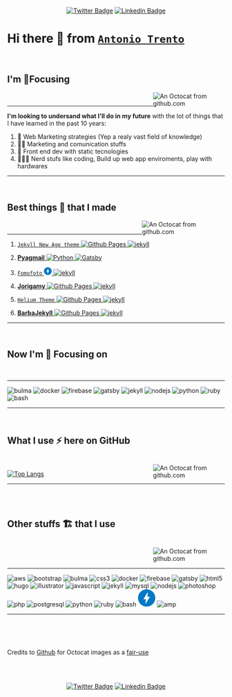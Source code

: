 <p align="center"><a href="https://twitter.com/lantoniotrento" rel="nofollow"><img src="https://camo.githubusercontent.com/7ea6e1474fcd1dc8a8cd02fcceb98e37822e3661/68747470733a2f2f696d672e736869656c64732e696f2f62616467652f2d406c616e746f6e696f7472656e746f2d3163613066313f7374796c653d666c61742d737175617265266c6162656c436f6c6f723d316361306631266c6f676f3d74776974746572266c6f676f436f6c6f723d7768697465266c696e6b3d68747470733a2f2f747769747465722e636f6d2f6c616e746f6e696f7472656e746f" alt="Twitter Badge" data-canonical-src="https://img.shields.io/badge/-@lantoniotrento-1ca0f1?style=flat-square&amp;labelColor=1ca0f1&amp;logo=twitter&amp;logoColor=white&amp;link=https://twitter.com/lantoniotrento" style="max-width:100%;"></a> <a href="https://www.linkedin.com/in/antoniotrento/" rel="nofollow"><img src="https://camo.githubusercontent.com/5d623cf50b156c4e1b008a9d17546bae327807f6/68747470733a2f2f696d672e736869656c64732e696f2f62616467652f2d616e746f6e696f7472656e746f2d626c75653f7374796c653d666c61742d737175617265266c6f676f3d4c696e6b6564696e266c6f676f436f6c6f723d7768697465266c696e6b3d68747470733a2f2f7777772e6c696e6b6564696e2e636f6d2f696e2f616e746f6e696f7472656e746f2f" alt="Linkedin Badge" data-canonical-src="https://img.shields.io/badge/-antoniotrento-blue?style=flat-square&amp;logo=Linkedin&amp;logoColor=white&amp;link=https://www.linkedin.com/in/antoniotrento/" style="max-width:100%;"></a></p>

<!-- ⬆️ Generated by https://shields.io/ ⬆️ -->

# Hi there 👋 from [`Antonio Trento`](https://antoniotrento.net)

<br />

## I'm 🎯Focusing 

<img align="right" width="33%" title="An Octocat from github.com" src="https://octodex.github.com/images/daftpunktocat-thomas.gif" alt="An Octocat from github.com" />

<br />

---

**I'm looking to undersand what I'll do in my future** with the lot of things that I have learned in the past 10 years:

1. 🚀 Web Marketing strategies (Yep a realy vast field of knowledge)
2. 🧙🏼 Marketing and comunication stuffs
3. 🎨  Front end dev with static tecnologies
4. 👨🏻‍💻 Nerd stufs like coding, Build up web app enviroments, play with hardwares

---

<!-- Emoji from https://getemoji.com/ -->
<br />

## Best things 💎 that I made

<img align="right" width="38%" title="An Octocat from github.com" src="https://octodex.github.com/images/labtocat.png" alt="An Octocat from github.com" />

<br />

---

1. <p align="left"><a href="https://jamstackthemes.dev/theme/jekyll-new-age/" target="_blank"><code>Jekyll New Age theme</code> <img src="https://www.vectorlogo.zone/logos/github/github-icon.svg" alt="Github Pages" width="18" height="18"/> <img src="https://www.vectorlogo.zone/logos/jekyllrb/jekyllrb-icon.svg" alt="jekyll" width="18" height="18"/></a></p>
2. <p align="left"><a href="https://pyagmail.netlify.app/" target="_blank"><b>Pyagmail</b> <img src="https://devicons.github.io/devicon/devicon.git/icons/python/python-original.svg" alt="Python" width="18" height="18"/> <img src="https://www.vectorlogo.zone/logos/gatsbyjs/gatsbyjs-icon.svg" alt="Gatsby" width="18" height="18"/></a></p>
3. <p align="left"><a href="https://fomofoto.net" target="_blank"><code>Fomofoto</code> <img src="https://github.com/antoniotrento/antoniotrento/blob/master/img/ampproject-official.svg" alt="amp" width="18" height="18"/> <img src="https://www.vectorlogo.zone/logos/jekyllrb/jekyllrb-icon.svg" alt="jekyll" width="18" height="18"/></a></p>
4. <p align="left"><a href="https://jorigamy.github.io" target="_blank"><b>Jorigamy</b> <img src="https://www.vectorlogo.zone/logos/github/github-icon.svg" alt="Github Pages" width="18" height="18"/> <img src="https://www.vectorlogo.zone/logos/jekyllrb/jekyllrb-icon.svg" alt="jekyll" width="18" height="18"/></a></p>
5. <p align="left"><a href="https://jamstackthemes.dev/theme/jekyll-helium-theme/" target="_blank"><code>Helium Theme</code> <img src="https://www.vectorlogo.zone/logos/github/github-icon.svg" alt="Github Pages" width="18" height="18"/> <img src="https://www.vectorlogo.zone/logos/jekyllrb/jekyllrb-icon.svg" alt="jekyll" width="18" height="18"/></a></p>
6. <p align="left"><a href="https://barbajekyll.github.io" target="_blank"><b>BarbaJekyll</b> <img src="https://www.vectorlogo.zone/logos/github/github-icon.svg" alt="Github Pages" width="18" height="18"/> <img src="https://www.vectorlogo.zone/logos/jekyllrb/jekyllrb-icon.svg" alt="jekyll" width="18" height="18"/></a></p>

---

<br />

## Now I'm 🎯 Focusing on

<br />

---

<p align="left"><img src="https://raw.githubusercontent.com/gilbarbara/logos/804dc257b59e144eaca5bc6ffd16949752c6f789/logos/bulma.svg" alt="bulma" width="40" height="40"/> <img src="https://devicons.github.io/devicon/devicon.git/icons/docker/docker-original-wordmark.svg" alt="docker" width="40" height="40"/> <img src="https://www.vectorlogo.zone/logos/firebase/firebase-icon.svg" alt="firebase" width="40" height="40"/> <img src="https://www.vectorlogo.zone/logos/gatsbyjs/gatsbyjs-icon.svg" alt="gatsby" width="40" height="40"/> <img src="https://www.vectorlogo.zone/logos/jekyllrb/jekyllrb-icon.svg" alt="jekyll" width="40" height="40"/> <img src="https://devicons.github.io/devicon/devicon.git/icons/nodejs/nodejs-original-wordmark.svg" alt="nodejs" width="40" height="40"/> <img src="https://devicons.github.io/devicon/devicon.git/icons/python/python-original.svg" alt="python" width="40" height="40"/> <img src="https://devicons.github.io/devicon/devicon.git/icons/ruby/ruby-original-wordmark.svg" alt="ruby" width="40" height="40"/> <img src="https://www.vectorlogo.zone/logos/gnu_bash/gnu_bash-icon.svg" alt="bash" width="40" height="40"/></p>
<!-- ⬆️ Generated by https://rahuldkjain.github.io/gh-profile-readme-generator/ and https://www.vectorlogo.zone and https://devicon.dev/ ⬆️ -->

---

<br />

## What I use ⚡️ here on GitHub

<br />

<img align="right" width="33%" title="An Octocat from github.com" src="https://octodex.github.com/images/stormtroopocat.jpg" alt="An Octocat from github.com" />

[![Top Langs](https://antonioreadmestats.vercel.app/api/top-langs/?username=antoniotrento&layout=compact)](https://github.com/antoniotrento)

<!-- ⬆️ Generated by https://github.com/antoniotrento/antonioreadmestats and https://www.vectorlogo.zone and https://devicon.dev/ ⬆️ -->

--------------------------------------------------------------------------------
<br />
<br />

## Other stuffs 🏗 that I use

<br />

<img align="right" width="33%" title="An Octocat from github.com" src="https://octodex.github.com/images/inspectocat.jpg" alt="An Octocat from github.com" />

<br />
<br />

---

<p><img src="https://devicons.github.io/devicon/devicon.git/icons/amazonwebservices/amazonwebservices-original-wordmark.svg" alt="aws" width="40" height="40"/> <img src="https://devicons.github.io/devicon/devicon.git/icons/bootstrap/bootstrap-plain.svg" alt="bootstrap" width="40" height="40"/> <img src="https://raw.githubusercontent.com/gilbarbara/logos/804dc257b59e144eaca5bc6ffd16949752c6f789/logos/bulma.svg" alt="bulma" width="40" height="40"/> <img src="https://devicons.github.io/devicon/devicon.git/icons/css3/css3-original-wordmark.svg" alt="css3" width="40" height="40"/> <img src="https://devicons.github.io/devicon/devicon.git/icons/docker/docker-original-wordmark.svg" alt="docker" width="40" height="40"/> <img src="https://www.vectorlogo.zone/logos/firebase/firebase-icon.svg" alt="firebase" width="40" height="40"/> <img src="https://www.vectorlogo.zone/logos/gatsbyjs/gatsbyjs-icon.svg" alt="gatsby" width="40" height="40"/> <img src="https://devicons.github.io/devicon/devicon.git/icons/html5/html5-original-wordmark.svg" alt="html5" width="40" height="40"/> <img src="https://api.iconify.design/logos-hugo.svg" alt="hugo" width="40" height="40"/> <img src="https://www.vectorlogo.zone/logos/adobe_illustrator/adobe_illustrator-icon.svg" alt="illustrator" width="40" height="40"/> <img src="https://devicons.github.io/devicon/devicon.git/icons/javascript/javascript-original.svg" alt="javascript" width="40" height="40"/> <img src="https://www.vectorlogo.zone/logos/jekyllrb/jekyllrb-icon.svg" alt="jekyll" width="40" height="40"/> <img src="https://devicons.github.io/devicon/devicon.git/icons/mysql/mysql-original-wordmark.svg" alt="mysql" width="40" height="40"/> <img src="https://devicons.github.io/devicon/devicon.git/icons/nodejs/nodejs-original-wordmark.svg" alt="nodejs" width="40" height="40"/> <img src="https://devicons.github.io/devicon/devicon.git/icons/photoshop/photoshop-plain.svg" alt="photoshop" width="40" height="40"/> <img src="https://devicons.github.io/devicon/devicon.git/icons/php/php-original.svg" alt="php" width="40" height="40"/> <img src="https://devicons.github.io/devicon/devicon.git/icons/postgresql/postgresql-original-wordmark.svg" alt="postgresql" width="40" height="40"/> <img src="https://devicons.github.io/devicon/devicon.git/icons/python/python-original.svg" alt="python" width="40" height="40"/> <img src="https://devicons.github.io/devicon/devicon.git/icons/ruby/ruby-original-wordmark.svg" alt="ruby" width="40" height="40"/> <img src="https://www.vectorlogo.zone/logos/gnu_bash/gnu_bash-icon.svg" alt="bash" width="40" height="40"/> <img src="https://github.com/antoniotrento/antoniotrento/blob/master/img/ampproject-official.svg" alt="amp" width="40" height="40"/> <img src="https://www.vectorlogo.zone/logos/wordpress/wordpress-icon.svg" alt="amp" width="40" height="40"/></p>

---

<br />
<br />
<br />

Credits to [Github](https://github.com) for Octocat images as a [fair-use](https://octodex.github.com/faq/#can-i-use-an-octocat-as-my-app-logo-or-icon)

<br />
<br />

<p align="center"><a href="https://twitter.com/lantoniotrento" rel="nofollow"><img src="https://camo.githubusercontent.com/7ea6e1474fcd1dc8a8cd02fcceb98e37822e3661/68747470733a2f2f696d672e736869656c64732e696f2f62616467652f2d406c616e746f6e696f7472656e746f2d3163613066313f7374796c653d666c61742d737175617265266c6162656c436f6c6f723d316361306631266c6f676f3d74776974746572266c6f676f436f6c6f723d7768697465266c696e6b3d68747470733a2f2f747769747465722e636f6d2f6c616e746f6e696f7472656e746f" alt="Twitter Badge" data-canonical-src="https://img.shields.io/badge/-@lantoniotrento-1ca0f1?style=flat-square&amp;labelColor=1ca0f1&amp;logo=twitter&amp;logoColor=white&amp;link=https://twitter.com/lantoniotrento" style="max-width:100%;"></a> <a href="https://www.linkedin.com/in/antoniotrento/" rel="nofollow"><img src="https://camo.githubusercontent.com/5d623cf50b156c4e1b008a9d17546bae327807f6/68747470733a2f2f696d672e736869656c64732e696f2f62616467652f2d616e746f6e696f7472656e746f2d626c75653f7374796c653d666c61742d737175617265266c6f676f3d4c696e6b6564696e266c6f676f436f6c6f723d7768697465266c696e6b3d68747470733a2f2f7777772e6c696e6b6564696e2e636f6d2f696e2f616e746f6e696f7472656e746f2f" alt="Linkedin Badge" data-canonical-src="https://img.shields.io/badge/-antoniotrento-blue?style=flat-square&amp;logo=Linkedin&amp;logoColor=white&amp;link=https://www.linkedin.com/in/antoniotrento/" style="max-width:100%;"></a></p>

<!-- ⬆️ Generated by https://rahuldkjain.github.io/gh-profile-readme-generator/ ⬆️ -->

<!-- Markdown for social badges

[![Twitter Badge](https://img.shields.io/badge/-@lantoniotrento-1ca0f1?style=flat-square&labelColor=1ca0f1&logo=twitter&logoColor=white&link=https://twitter.com/lantoniotrento)](https://twitter.com/lantoniotrento) [![Linkedin Badge](https://img.shields.io/badge/-antoniotrento-blue?style=flat-square&logo=Linkedin&logoColor=white&link=https://www.linkedin.com/in/antoniotrento/)](https://www.linkedin.com/in/antoniotrento/)

HTML Version

<p align="right"><a href="https://twitter.com/lantoniotrento" rel="nofollow"><img src="https://camo.githubusercontent.com/7ea6e1474fcd1dc8a8cd02fcceb98e37822e3661/68747470733a2f2f696d672e736869656c64732e696f2f62616467652f2d406c616e746f6e696f7472656e746f2d3163613066313f7374796c653d666c61742d737175617265266c6162656c436f6c6f723d316361306631266c6f676f3d74776974746572266c6f676f436f6c6f723d7768697465266c696e6b3d68747470733a2f2f747769747465722e636f6d2f6c616e746f6e696f7472656e746f" alt="Twitter Badge" data-canonical-src="https://img.shields.io/badge/-@lantoniotrento-1ca0f1?style=flat-square&amp;labelColor=1ca0f1&amp;logo=twitter&amp;logoColor=white&amp;link=https://twitter.com/lantoniotrento" style="max-width:100%;"></a> <a href="https://www.linkedin.com/in/antoniotrento/" rel="nofollow"><img src="https://camo.githubusercontent.com/5d623cf50b156c4e1b008a9d17546bae327807f6/68747470733a2f2f696d672e736869656c64732e696f2f62616467652f2d616e746f6e696f7472656e746f2d626c75653f7374796c653d666c61742d737175617265266c6f676f3d4c696e6b6564696e266c6f676f436f6c6f723d7768697465266c696e6b3d68747470733a2f2f7777772e6c696e6b6564696e2e636f6d2f696e2f616e746f6e696f7472656e746f2f" alt="Linkedin Badge" data-canonical-src="https://img.shields.io/badge/-antoniotrento-blue?style=flat-square&amp;logo=Linkedin&amp;logoColor=white&amp;link=https://www.linkedin.com/in/antoniotrento/" style="max-width:100%;"></a></p>

-->

